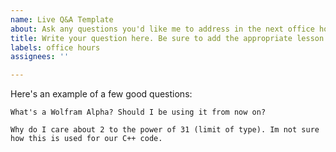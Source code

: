 ```yaml
---
name: Live Q&A Template
about: Ask any questions you'd like me to address in the next office hours.
title: Write your question here. Be sure to add the appropriate lesson in the label.
labels: office hours
assignees: ''

---
```


Here's an example of a few good questions:

```
What's a Wolfram Alpha? Should I be using it from now on? 
```

```
Why do I care about 2 to the power of 31 (limit of type). Im not sure how this is used for our C++ code. 
```

